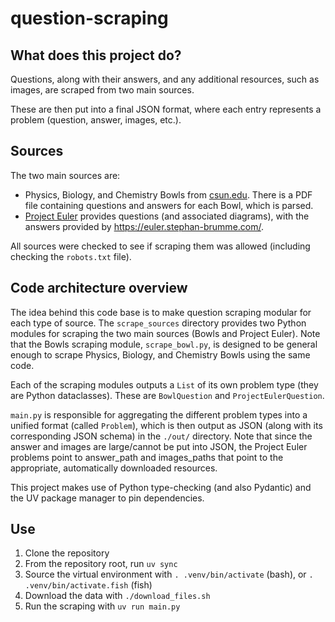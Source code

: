 # question-scraping
## What does this project do?
Questions, along with their answers, and any additional resources, such as images, are scraped from two main sources.

These are then put into a final JSON format, where each entry represents a problem (question, answer, images, etc.).

## Sources
The two main sources are:
- Physics, Biology, and Chemistry Bowls from [csun.edu](https://www.csun.edu/). There is a PDF file containing questions and answers for each Bowl, which is parsed.
- [Project Euler](https://projecteuler.net/) provides questions (and associated diagrams), with the answers provided by https://euler.stephan-brumme.com/.

All sources were checked to see if scraping them was allowed (including checking the `robots.txt` file).

## Code architecture overview
The idea behind this code base is to make question scraping modular for each type of source. The `scrape_sources` directory provides two Python modules for scraping the two main sources (Bowls and Project Euler). Note that the Bowls scraping module, `scrape_bowl.py`, is designed to be general enough to scrape Physics, Biology, and Chemistry Bowls using the same code.

Each of the scraping modules outputs a `List` of its own problem type (they are Python dataclasses). These are `BowlQuestion` and `ProjectEulerQuestion`.

`main.py` is responsible for aggregating the different problem types into a unified format (called `Problem`), which is then output as JSON (along with its corresponding JSON schema) in the `./out/` directory. Note that since the answer and images are large/cannot be put into JSON, the Project Euler problems point to answer_path and images_paths that point to the appropriate, automatically downloaded resources.

This project makes use of Python type-checking (and also Pydantic) and the UV package manager to pin dependencies.

## Use
1. Clone the repository
2. From the repository root, run `uv sync`
3. Source the virtual environment with `. .venv/bin/activate` (bash), or `. .venv/bin/activate.fish` (fish)
4. Download the data with `./download_files.sh`
5. Run the scraping with `uv run main.py`
